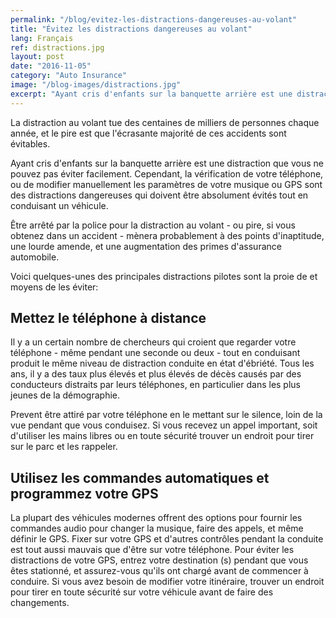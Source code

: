 ```yaml
---
permalink: "/blog/evitez-les-distractions-dangereuses-au-volant"
title: "Évitez les distractions dangereuses au volant"
lang: Français
ref: distractions.jpg
layout: post
date: "2016-11-05"
category: "Auto Insurance"
image: "/blog-images/distractions.jpg"
excerpt: "Ayant cris d'enfants sur la banquette arrière est une distraction que vous ne pouvez pas éviter facilement. Cependant, la vérification de votre téléphone, ou de modifier manuellement les paramètres de votre musique ou GPS sont des distractions dangereuses qui doivent être absolument évités tout en conduisant un véhicule."
---
```


La distraction au volant tue des centaines de milliers de personnes chaque année, et le pire est que l'écrasante majorité de ces accidents sont évitables.

Ayant cris d'enfants sur la banquette arrière est une distraction que vous ne pouvez pas éviter facilement. Cependant, la vérification de votre téléphone, ou de modifier manuellement les paramètres de votre musique ou GPS sont des distractions dangereuses qui doivent être absolument évités tout en conduisant un véhicule.

Être arrêté par la police pour la distraction au volant - ou pire, si vous obtenez dans un accident - mènera probablement à des points d'inaptitude, une lourde amende, et une augmentation des primes d'assurance automobile.

Voici quelques-unes des principales distractions pilotes sont la proie de et moyens de les éviter:

## Mettez le téléphone à distance
Il y a un certain nombre de chercheurs qui croient que regarder votre téléphone - même pendant une seconde ou deux - tout en conduisant produit le même niveau de distraction conduite en état d'ébriété. Tous les ans, il y a des taux plus élevés et plus élevés de décès causés par des conducteurs distraits par leurs téléphones, en particulier dans les plus jeunes de la démographie.

Prevent être attiré par votre téléphone en le mettant sur le silence, loin de la vue pendant que vous conduisez. Si vous recevez un appel important, soit d'utiliser les mains libres ou en toute sécurité trouver un endroit pour tirer sur le parc et les rappeler.

## Utilisez les commandes automatiques et programmez votre GPS
La plupart des véhicules modernes offrent des options pour fournir les commandes audio pour changer la musique, faire des appels, et même définir le GPS. Fixer sur votre GPS et d'autres contrôles pendant la conduite est tout aussi mauvais que d'être sur votre téléphone. Pour éviter les distractions de votre GPS, entrez votre destination (s) pendant que vous êtes stationné, et assurez-vous qu'ils ont chargé avant de commencer à conduire. Si vous avez besoin de modifier votre itinéraire, trouver un endroit pour tirer en toute sécurité sur votre véhicule avant de faire des changements.